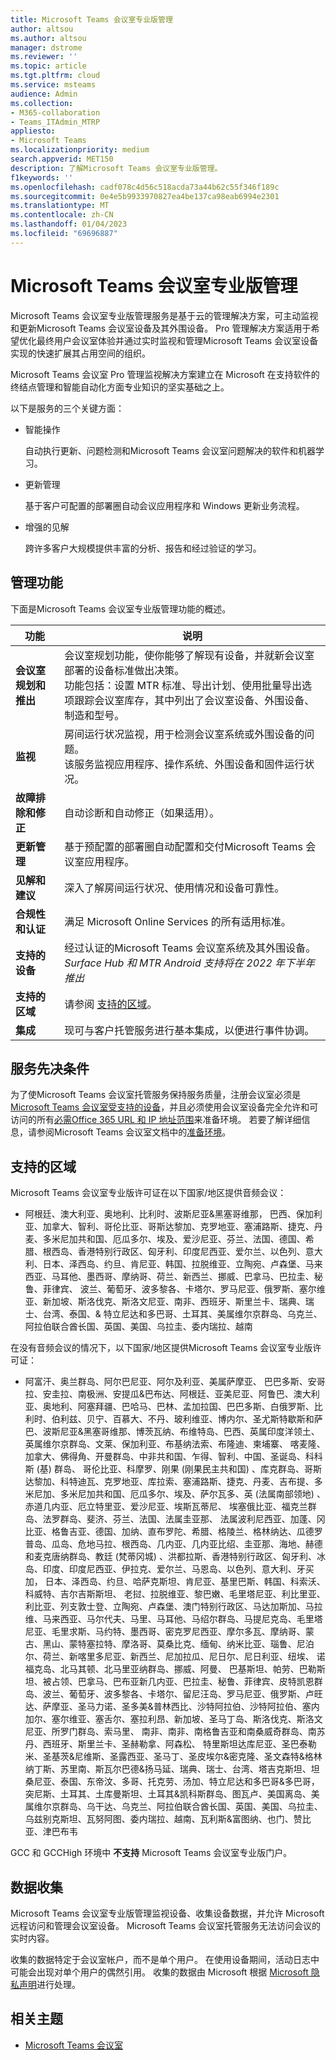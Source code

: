 ```yaml
---
title: Microsoft Teams 会议室专业版管理
author: altsou
ms.author: altsou
manager: dstrome
ms.reviewer: ''
ms.topic: article
ms.tgt.pltfrm: cloud
ms.service: msteams
audience: Admin
ms.collection:
- M365-collaboration
- Teams_ITAdmin_MTRP
appliesto:
- Microsoft Teams
ms.localizationpriority: medium
search.appverid: MET150
description: 了解Microsoft Teams 会议室专业版管理。
f1keywords: ''
ms.openlocfilehash: cadf078c4d56c518acda73a44b62c55f346f189c
ms.sourcegitcommit: 0e4e5b9933970827ea4be137ca98eab6994e2301
ms.translationtype: MT
ms.contentlocale: zh-CN
ms.lasthandoff: 01/04/2023
ms.locfileid: "69696887"
---
```

# <a name="microsoft-teams-rooms-pro-management"></a>Microsoft Teams 会议室专业版管理

Microsoft Teams 会议室专业版管理服务是基于云的管理解决方案，可主动监视和更新Microsoft Teams 会议室设备及其外围设备。 Pro 管理解决方案适用于希望优化最终用户会议室体验并通过实时监视和管理Microsoft Teams 会议室设备实现的快速扩展其占用空间的组织。 

Microsoft Teams 会议室 Pro 管理监视解决方案建立在 Microsoft 在支持软件的终结点管理和智能自动化方面专业知识的坚实基础之上。 


以下是服务的三个关键方面：  

- 智能操作  

   自动执行更新、问题检测和Microsoft Teams 会议室问题解决的软件和机器学习。  

- 更新管理  

   基于客户可配置的部署圈自动会议应用程序和 Windows 更新业务流程。

- 增强的见解  

   跨许多客户大规模提供丰富的分析、报告和经过验证的学习。  


## <a name="management-capabilities"></a>管理功能

下面是Microsoft Teams 会议室专业版管理功能的概述。

|功能  |说明  |
|---------|---------|
|**会议室规划和推出**   |会议室规划功能，使你能够了解现有设备，并就新会议室部署的设备标准做出决策。 <br> 功能包括：设置 MTR 标准、导出计划、使用批量导出选项跟踪会议室库存，其中列出了会议室设备、外围设备、制造和型号。        |
|**监视**  |房间运行状况监视，用于检测会议室系统或外围设备的问题。 <br> 该服务监视应用程序、操作系统、外围设备和固件运行状况。         |
|**故障排除和修正**  |自动诊断和自动修正（如果适用）。         |
|**更新管理**    |基于预配置的部署圈自动配置和交付Microsoft Teams 会议室应用程序。         |
|**见解和建议**     |深入了解房间运行状况、使用情况和设备可靠性。         |
|**合规性和认证**   |满足 Microsoft Online Services 的所有适用标准。         |
|**支持的设备**    |经过认证的Microsoft Teams 会议室系统及其外围设备。<br>*Surface Hub 和 MTR Android 支持将在 2022 年下半年推出*        |
|**支持的区域**    |请参阅 [支持的区域](#supported-regions)。        |
|**集成**    |现可与客户托管服务进行基本集成，以便进行事件协调。         |

## <a name="service-prerequisites"></a>服务先决条件

为了使Microsoft Teams 会议室托管服务保持服务质量，注册会议室必须是[Microsoft Teams 会议室受支持的设备](requirements.md#hardware-requirements)，并且必须使用会议室设备完全允许和可访问的所有[必需Office 365 URL 和 IP 地址范围](/office365/enterprise/urls-and-ip-address-ranges)来准备环境。 若要了解详细信息，请参阅Microsoft Teams 会议室文档中的[准备环境](rooms-prep.md)。

## <a name="supported-regions"></a>支持的区域

Microsoft Teams 会议室专业版许可证在以下国家/地区提供音频会议：

- 阿根廷、澳大利亚、奥地利、比利时、波斯尼亚&黑塞哥维那， 巴西、保加利亚、加拿大、智利、哥伦比亚、哥斯达黎加、克罗地亚、塞浦路斯、捷克、丹麦、多米尼加共和国、厄瓜多尔、埃及、爱沙尼亚、芬兰、法国、德国、希腊、根西岛、香港特别行政区、匈牙利、印度尼西亚、爱尔兰、以色列、意大利、日本、泽西岛、约旦、肯尼亚、韩国、拉脱维亚、立陶宛、卢森堡、马来西亚、马耳他、墨西哥、摩纳哥、荷兰、新西兰、挪威、巴拿马、巴拉圭、秘鲁、菲律宾、 波兰、葡萄牙、波多黎各、卡塔尔、罗马尼亚、俄罗斯、塞尔维亚、新加坡、斯洛伐克、斯洛文尼亚、南非、西班牙、斯里兰卡、瑞典、瑞士、台湾、泰国、& 特立尼达和多巴哥、土耳其、美属维尔京群岛、乌克兰、阿拉伯联合酋长国、英国、美国、乌拉圭、委内瑞拉、越南

在没有音频会议的情况下，以下国家/地区提供Microsoft Teams 会议室专业版许可证：

- 阿富汗、奥兰群岛、阿尔巴尼亚、阿尔及利亚、美属萨摩亚、 巴巴多斯、安哥拉、安圭拉、南极洲、安提瓜&巴布达、阿根廷、亚美尼亚、阿鲁巴、澳大利亚、奥地利、阿塞拜疆、巴哈马、巴林、孟加拉国、巴巴多斯、白俄罗斯、比利时、伯利兹、贝宁、百慕大、不丹、玻利维亚、博内尔、圣尤斯特歇斯和萨巴、波斯尼亚&黑塞哥维那、博茨瓦纳、布维特岛、巴西、英属印度洋领土、英属维尔京群岛、文莱、保加利亚、布基纳法索、布隆迪、柬埔寨、 喀麦隆、加拿大、佛得角、开曼群岛、中非共和国、乍得、智利、中国、圣诞岛、科科斯 (基) 群岛、 哥伦比亚、科摩罗、刚果 (刚果民主共和国) 、库克群岛、哥斯达黎加、科特迪瓦、克罗地亚、库拉索、塞浦路斯、捷克、丹麦、吉布提、多米尼加、多米尼加共和国、厄瓜多尔、埃及、萨尔瓦多、英 (法属南部领地) 、赤道几内亚、厄立特里亚、爱沙尼亚、埃斯瓦蒂尼、 埃塞俄比亚、福克兰群岛、法罗群岛、斐济、芬兰、法国、法属圭亚那、 法属波利尼西亚、加蓬、冈比亚、格鲁吉亚、德国、加纳、直布罗陀、希腊、格陵兰、格林纳达、瓜德罗普岛、瓜岛、危地马拉、根西岛、几内亚、几内亚比绍、圭亚那、海地、赫德和麦克唐纳群岛、教廷 (梵蒂冈城) 、洪都拉斯、香港特别行政区、匈牙利、冰岛、印度、印度尼西亚、伊拉克、爱尔兰、马恩岛、以色列、意大利、牙买加， 日本、泽西岛、约旦、哈萨克斯坦、肯尼亚、基里巴斯、韩国、科索沃、科威特、吉尔吉斯斯坦、 老挝、拉脱维亚、黎巴嫩、毛里塔尼亚、利比里亚、利比亚、列支敦士登、立陶宛、卢森堡、澳门特别行政区、马达加斯加、马拉维、马来西亚、马尔代夫、马里、马耳他、马绍尔群岛、马提尼克岛、毛里塔尼亚、毛里求斯、马约特、墨西哥、密克罗尼西亚、摩尔多瓦、摩纳哥、蒙古、黑山、蒙特塞拉特、摩洛哥、莫桑比克、缅甸、纳米比亚、瑙鲁、尼泊尔、荷兰、新喀里多尼亚、新西兰、尼加拉瓜、尼日尔、尼日利亚、纽埃、 诺福克岛、北马其顿、北马里亚纳群岛、挪威、阿曼、 巴基斯坦、帕劳、巴勒斯坦、被占领、巴拿马、巴布亚新几内亚、巴拉圭、秘鲁、菲律宾、皮特凯恩群岛、波兰、葡萄牙、波多黎各、卡塔尔、留尼汪岛、罗马尼亚、俄罗斯、卢旺达、萨摩亚、圣马力诺、圣多美&普林西比、沙特阿拉伯、沙特阿拉伯、塞内加尔、塞尔维亚、塞舌尔、塞拉利昂、新加坡、圣马丁岛、斯洛伐克、斯洛文尼亚、所罗门群岛、索马里、 南非、南非、南格鲁吉亚和南桑威奇群岛、南苏丹、西班牙、斯里兰卡、圣赫勒拿、阿森松、 特里斯坦达库尼亚、圣巴泰勒米、圣基茨&尼维斯、圣露西亚、圣马丁、圣皮埃尔&密克隆、圣文森特&格林纳丁斯、苏里南、斯瓦尔巴德&扬马延、瑞典、瑞士、台湾、塔吉克斯坦、坦桑尼亚、泰国、东帝汶、多哥、托克劳、汤加、特立尼达和多巴哥&多巴哥， 突尼斯、土耳其、土库曼斯坦、土耳其&凯科斯群岛、图瓦卢、美国离岛、美属维尔京群岛、乌干达、乌克兰、阿拉伯联合酋长国、英国、美国、乌拉圭、乌兹别克斯坦、瓦努阿图、委内瑞拉、越南、瓦利斯&富图纳、也门、赞比亚、津巴布韦

GCC 和 GCCHigh 环境中 **不支持** Microsoft Teams 会议室专业版门户。

## <a name="data-collection"></a>数据收集

Microsoft Teams 会议室专业版管理监视设备、收集设备数据，并允许 Microsoft 远程访问和管理会议室设备。 Microsoft Teams 会议室托管服务无法访问会议的实时内容。

收集的数据特定于会议室帐户，而不是单个用户。 在使用设备期间，活动日志中可能会出现对单个用户的偶然引用。 收集的数据由 Microsoft 根据 [Microsoft 隐私声明](https://aka.ms/privacy)进行处理。  

## <a name="related-topics"></a>相关主题

- [Microsoft Teams 会议室](https://rooms.microsoft.com)
